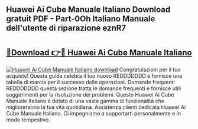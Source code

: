 ## Huawei Ai Cube Manuale Italiano Download gratuit PDF - Part-0Oh Italiano Manuale dell'utente di riparazione eznR7

# <h2><a href="http://dfgeg10.blite.top/?on=Huawei+Ai+Cube+Manuale+Italiano">🔗Download 👉🔴 Huawei Ai Cube Manuale Italiano</a></h2>

[![Huawei Ai Cube Manuale Italiano download](https://i.imgur.com/lujVjoI.png)](http://dfgeg10.blite.top/?on=Huawei+Ai+Cube+Manuale+Italiano)
Congratulazioni per il tuo acquisto! Questa guida celebra il tuo nuovo REDDDDDDD e fornisce una tabella di marcia per il successo delle operazioni. Domande frequenti REDDDDDDD questa sezione tratta le domande frequenti e fornisce utili suggerimenti per la risoluzione dei problemi. Questo Huawei Ai Cube Manuale Italiano è dotato di una vasta gamma di funzionalità che miglioreranno la tua vita quotidiana. Assistenza clienti dedicata Huawei Ai Cube Manuale Italiano. Ci impegniamo a supportarti personalmente e in modo tempestivo.
